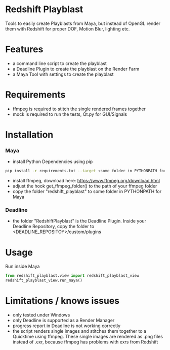 # Redshift Playblast

Tools to easily create Playblasts from Maya, but instead of OpenGL render them with Redshift for proper DOF, Motion Blur, lighting etc.

# Features
- a command line script to create the playblast
- a Deadline Plugin to create the playblast on the Render Farm
- a Maya Tool with settings to create the playblast

# Requirements
- ffmpeg is required to stitch the single rendered frames together
- mock is required to run the tests, Qt.py for GUI/Signals

# Installation
### Maya
- install Python Dependencies using pip
```sh
pip install -r requirements.txt --target <some folder in PYTHONPATH for Maya>
```
- install ffmpeg, download here: https://www.ffmpeg.org/download.html
- adjust the hook get_ffmpeg_folder() to the path of your ffmpeg folder
- copy the folder "redshift_playblast" to some folder in PYTHONPATH for Maya

### Deadline
- the folder "RedshiftPlayblast" is the Deadline Plugin. Inside your Deadline Repository, copy the folder to <DEADLINE_REPOSITOY>/custom/plugins

# Usage
Run inside Maya 
```python
from redshift_playblast.view import redshift_playblast_view
redshift_playblast_view.run_maya()
```
# Limitations / knows issues
- only tested under Windows
- only Deadline is supported as a Render Manager
- progress report in Deadline is not working correctly
- the script renders single images and stitches them together to a Quicktime using ffmpeg. These single images are rendered as .png files instead of .exr,
because ffmpeg has problems with exrs from Redshift

